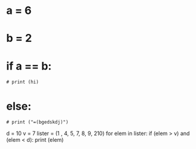 # a = 6
# b = 2
# if a == b:
	# print (hi)
# else:
	# print ("=(bgedskdj)")




d = 10
v = 7
lister = (1 , 4, 5, 7, 8, 9, 210)
for elem in lister:
	if (elem > v) and (elem < d):
		print (elem)